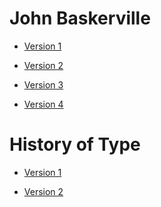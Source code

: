 John Baskerville
================

- [Version 1](https://cathaindemelas.github.io/john_baskerville/baskerville.html)

- [Version 2](https://cathaindemelas.github.io/john_baskerville/baskerville2.html)

- [Version 3](https://cathaindemelas.github.io/john_baskerville/baskerville3.html)

- [Version 4](https://cathaindemelas.github.io/john_baskerville/baskerville4.html)



History of Type
===============

- [Version 1](https://cathaindemelas.github.io/john_baskerville/type-history.html)

- [Version 2](https://cathaindemelas.github.io/john_baskerville/type-history2.html)



